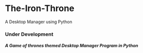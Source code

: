 # The-Iron-Throne
A Desktop Manager using Python

### Under Development
##### A Game of thrones themed Desktop Manager Program in Python
